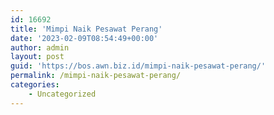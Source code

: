 ```yaml
---
id: 16692
title: 'Mimpi Naik Pesawat Perang'
date: '2023-02-09T08:54:49+00:00'
author: admin
layout: post
guid: 'https://bos.awn.biz.id/mimpi-naik-pesawat-perang/'
permalink: /mimpi-naik-pesawat-perang/
categories:
    - Uncategorized
---
```


